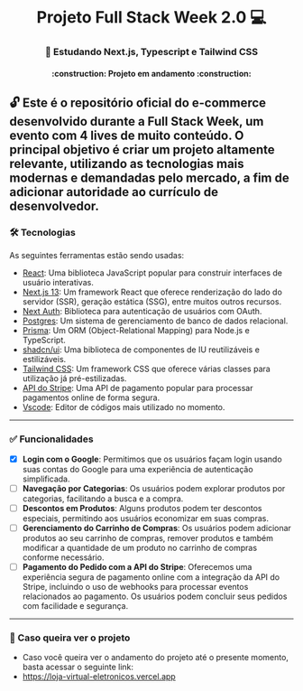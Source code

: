 <h1 align="center"> Projeto Full Stack Week 2.0 💻 </h1>

<h3 align="center"> 🥇 Estudando Next.js, Typescript e Tailwind CSS </h3>
           
<h4 align="center"> 
    :construction:  Projeto em andamento  :construction:
</h4>

## 🔓 Este é o repositório oficial do e-commerce desenvolvido durante a Full Stack Week, um evento com 4 lives de muito conteúdo. O principal objetivo é criar um projeto altamente relevante, utilizando as tecnologias mais modernas e demandadas pelo mercado, a fim de adicionar autoridade ao currículo de desenvolvedor.

### 🛠 Tecnologias

As seguintes ferramentas estão sendo usadas:

- [React](https://react.dev): Uma biblioteca JavaScript popular para construir interfaces de usuário interativas.
- [Next.js 13](https://nextjs.org/blog/next-13): Um framework React que oferece renderização do lado do servidor (SSR), geração estática (SSG), entre muitos outros recursos.
- [Next Auth](https://next-auth.js.org): Biblioteca para autenticação de usuários com OAuth.
- [Postgres](https://www.postgresql.org): Um sistema de gerenciamento de banco de dados relacional.
- [Prisma](https://www.prisma.io): Um ORM (Object-Relational Mapping) para Node.js e TypeScript.
- [shadcn/ui](https://ui.shadcn.com): Uma biblioteca de componentes de IU reutilizáveis e estilizáveis.
- [Tailwind CSS](https://tailwindcss.com): Um framework CSS que oferece várias classes para utilização já pré-estilizadas.
- [API do Stripe](): Uma API de pagamento popular para processar pagamentos online de forma segura.
- [Vscode](https://visualstudio.microsoft.com/pt-br/#vs-section): Editor de códigos mais utilizado no momento.

------

### ✅ Funcionalidades

- [x] **Login com o Google**: Permitimos que os usuários façam login usando suas contas do Google para uma experiência de autenticação simplificada.
- [ ] **Navegação por Categorias**: Os usuários podem explorar produtos por categorias, facilitando a busca e a compra.
- [ ] **Descontos em Produtos**: Alguns produtos podem ter descontos especiais, permitindo aos usuários economizar em suas compras.
- [ ] **Gerenciamento do Carrinho de Compras**: Os usuários podem adicionar produtos ao seu carrinho de compras, remover produtos e também modificar a quantidade de um produto no carrinho de compras conforme necessário.
- [ ] **Pagamento do Pedido com a API do Stripe**: Oferecemos uma experiência segura de pagamento online com a integração da API do Stripe, incluindo o uso de webhooks para processar eventos relacionados ao pagamento. Os usuários podem concluir seus pedidos com facilidade e segurança.

------

### 🤝 Caso queira ver o projeto
- Caso você queira ver o andamento do projeto até o presente momento, basta acessar o seguinte link:
- https://loja-virtual-eletronicos.vercel.app
